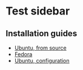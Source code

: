 # Test sidebar
## Installation guides
* [Ubuntu, from source](https://github.com/supercollider/supercollider/wiki/Installing-SuperCollider-from-source-on-Ubuntu)
* [Fedora](https://github.com/supercollider/supercollider/wiki/Installing-SuperCollider-on-Fedora)
* [Ubuntu, configuration](https://github.com/supercollider/supercollider/wiki/Installing-SuperCollider-on-Ubuntu-systems)